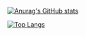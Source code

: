 [![Anurag's GitHub stats](https://github-readme-stats.vercel.app/api?username=cats0713)](https://github.com/anuraghazra/github-readme-stats)

[![Top Langs](https://github-readme-stats.vercel.app/api/top-langs/?username=cats0713&layout=compact)](https://github.com/anuraghazra/github-readme-stats)

